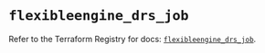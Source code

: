 # `flexibleengine_drs_job`

Refer to the Terraform Registry for docs: [`flexibleengine_drs_job`](https://registry.terraform.io/providers/flexibleenginecloud/flexibleengine/1.46.0/docs/resources/drs_job).
